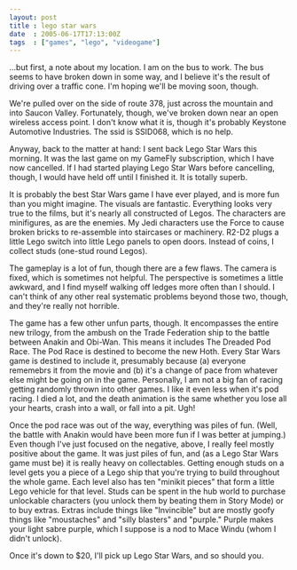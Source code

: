 ```yaml
---
layout: post
title : lego star wars
date  : 2005-06-17T17:13:00Z
tags  : ["games", "lego", "videogame"]
---
```

...but first, a note about my location.  I am on the bus to work.  The bus seems to have broken down in some way, and I believe it's the result of driving over a traffic cone.  I'm hoping we'll be moving soon, though.

We're pulled over on the side of route 378, just across the mountain and into Saucon Valley.  Fortunately, though, we've broken down near an open wireless access point.  I don't know what it is, though it's probably Keystone Automotive Industries.  The ssid is SSID068, which is no help.

Anyway, back to the matter at hand:  I sent back Lego Star Wars this morning. It was the last game on my GameFly subscription, which I have now cancelled. If I had started playing Lego Star Wars before cancelling, though, I would have held off until I finished it.  It is totally superb.

It is probably the best Star Wars game I have ever played, and is more fun than you might imagine.  The visuals are fantastic.  Everything looks very true to the films, but it's nearly all constructed of Legos.  The characters are minifigures, as are the enemies.  My Jedi characters use the Force to cause broken bricks to re-assemble into staircases or machinery.  R2-D2 plugs a little Lego switch into little Lego panels to open doors.  Instead of coins, I collect studs (one-stud round Legos).

The gameplay is a lot of fun, though there are a few flaws.  The camera is fixed, which is sometimes not helpful.  The perspective is sometimes a little awkward, and I find myself walking off ledges more often than I should.  I can't think of any other real systematic problems beyond those two, though, and they're really not horrible.

The game has a few other unfun parts, though.  It encompasses the entire new trilogy, from the ambush on the Trade Federation ship to the battle between Anakin and Obi-Wan.  This means it includes The Dreaded Pod Race.  The Pod Race is destined to become the new Hoth.  Every Star Wars game is destined to include it, presumably because (a) everyone rememebrs it from the movie and (b) it's a change of pace from whatever else might be going on in the game. Personally, I am not a big fan of racing getting randomly thrown into other games.  I like it even less when it's pod racing.  I died a lot, and the death animation is the same whether you lose all your hearts, crash into a wall, or fall into a pit.  Ugh!

Once the pod race was out of the way, everything was piles of fun.  (Well, the battle with Anakin would have been more fun if I was better at jumping.)  Even though I've just focused on the negative, above, I really feel mostly positive about the game.  It was just piles of fun, and (as a Lego Star Wars game must be) it is really heavy on collectables.  Getting enough studs on a level gets you a piece of a Lego ship that you're trying to build throughout the whole game.  Each level also has ten "minikit pieces" that form a little Lego vehicle for that level.  Studs can be spent in the hub world to purchase unlockable characters (you unlock them by beating them in Story Mode) or to buy extras. Extras include things like "Invincible" but are mostly goofy things like "moustaches" and "silly blasters" and "purple."  Purple makes your light sabre purple, which I suppose is a nod to Mace Windu (whom I didn't unlock).

Once it's down to $20, I'll pick up Lego Star Wars, and so should you. 
